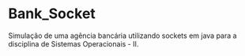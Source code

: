 # Bank_Socket
Simulação de uma agência bancária utilizando sockets em java para a disciplina de Sistemas Operacionais - II.
